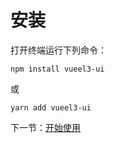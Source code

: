 # 安装

打开终端运行下列命令：

```
npm install vueel3-ui
```

或

```
yarn add vueel3-ui
```

下一节：[开始使用](#/docs/get-started)
